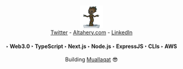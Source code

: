 
<div align='center'>
   <img src="./dancing-groot.gif" width="60"  /><br />
   <a href="https://twitter.com/robot0x01">Twitter</a> - 
   <a href="https://altahery.com">Altahery.com</a> - 
   <a href="https://www.linkedin.com/in/kernelcode/">LinkedIn</a>
  <h4>
    ‣ Web3.0
    ‣ TypeScript
    ‣ Next.js
    ‣ Node.js
    ‣ ExpressJS
    ‣ CLIs
    ‣ AWS
  </h4>  
   Building <a href="https://muallaqat.io/">Muallaqat</a> 😎
</div>
